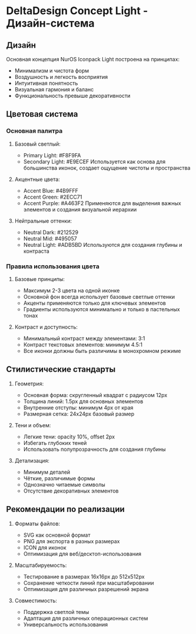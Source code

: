 # DeltaDesign Concept Light - Дизайн-система

## Дизайн
Основная концепция NurOS Iconpack Light построена на принципах:
- Минимализм и чистота форм
- Воздушность и легкость восприятия
- Интуитивная понятность
- Визуальная гармония и баланс
- Функциональность превыше декоративности

## Цветовая система

### Основная палитра
1. Базовый светлый:
   - Primary Light: #F8F9FA
   - Secondary Light: #E9ECEF
   Используется как основа для большинства иконок, создает ощущение чистоты и пространства

2. Акцентные цвета:
   - Accent Blue: #4B9FFF
   - Accent Green: #2ECC71
   - Accent Purple: #A463F2
   Применяются для выделения важных элементов и создания визуальной иерархии

3. Нейтральные оттенки:
   - Neutral Dark: #212529
   - Neutral Mid: #495057
   - Neutral Light: #ADB5BD
   Используются для создания глубины и контраста

### Правила использования цвета

1. Базовые принципы:
   - Максимум 2-3 цвета на одной иконке
   - Основной фон всегда использует базовые светлые оттенки
   - Акценты применяются только для ключевых элементов
   - Градиенты используются минимально и только в пастельных тонах

2. Контраст и доступность:
   - Минимальный контраст между элементами: 3:1
   - Контраст текстовых элементов: минимум 4.5:1
   - Все иконки должны быть различимы в монохромном режиме

## Стилистические стандарты

1. Геометрия:
   - Основная форма: скругленный квадрат с радиусом 12px
   - Толщина линий: 1.5px для основных элементов
   - Внутренние отступы: минимум 4px от края
   - Размерная сетка: 24x24px базовый размер

2. Тени и объем:
   - Легкие тени: opacity 10%, offset 2px
   - Избегать глубоких теней
   - Использовать полупрозрачность для создания глубины

3. Детализация:
   - Минимум деталей
   - Чёткие, различимые формы
   - Однозначно читаемые символы
   - Отсутствие декоративных элементов

## Рекомендации по реализации

1. Форматы файлов:
   - SVG как основной формат
   - PNG для экспорта в разных размерах
   - ICON для иконок
   - Оптимизация для веб/десктоп-использования

2. Масштабируемость:
   - Тестирование в размерах 16x16px до 512x512px
   - Сохранение четкости линий при масштабировании
   - Оптимизация для различных разрешений экрана

3. Совместимость:
   - Поддержка светлой темы
   - Адаптация для различных операционных систем
   - Универсальность использования